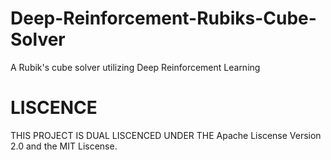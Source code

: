 # Deep-Reinforcement-Rubiks-Cube-Solver
A Rubik's cube solver utilizing Deep Reinforcement Learning

# LISCENCE

THIS PROJECT IS DUAL LISCENCED UNDER THE Apache Liscense Version 2.0 and the MIT Liscense.
